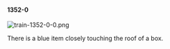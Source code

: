 #### 1352-0
![train-1352-0-0.png](https://github.com/lil-lab/nlvr/raw/master/nlvr/train/images/54/train-1352-0-0.png "train-1352-0-0.png")

There is a blue item closely touching the roof of a box.